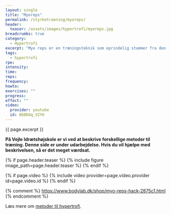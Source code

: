 ```yaml
---
layout: single
title: "Myoreps"
permalink: /styrketraening/myoreps/
header:
  teaser: /assets/images/hypertrofi/myoreps.jpg
breadcrumbs: true
category:
  - Hypertrofi
excerpt: "Myo reps er en træningsteknik som oprindelig stammer fra den norske træner Børge Fagerli, men som i høj grad også er blevet populariseret af Mike Tuchscherer fra Reactive Training Systems."
tags:
  - hypertrofi
rpe:
intensity:
time:
reps:
frequency:
howto:
exercises: ""
progress:
effect: ""
video:
  provider: youtube
  id: 8b8Ddq_V2YU
---
```


{{ page.excerpt }}

**På Vejle Idrætshøjskole er vi ved at beskrive forskellige metoder til træning. Denne side er under udarbejdelse. Hvis du vil hjælpe med beskrivelsen, så er det meget værdsat.**

{% if page.header.teaser %}
  {% include figure image_path=page.header.teaser %}
{% endif %}

{% if page.video %}
  {% include video provider=page.video.provider id=page.video.id %}
{% endif %}

{% comment %}
https://www.bodylab.dk/shop/myo-reps-hack-2875c1.html
{% endcomment %}

Læs mere om [metoder til hypertrofi](/hypertrofi-metoder/).
